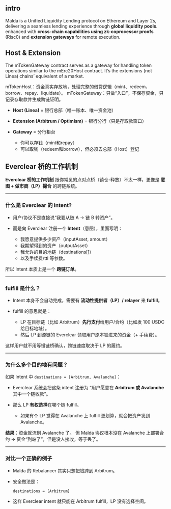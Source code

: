 
## intro
Malda is a Unified Liquidity Lending protocol on Ethereum and Layer 2s, delivering a seamless lending experience through **global liquidity pools**. 
enhanced with **cross-chain capabilities using zk-coprocessor proofs** (Risc0) and **extension gateways** for remote execution.

## Host & Extension

The mTokenGateway contract serves as a gateway for handling token operations similar to the mErc20Host contract. It’s the extensions (not Linea) chains’ equivalent of a market.

mTokenHost：资金真实存放地，处理完整的借贷逻辑（mint、redeem、borrow、repay、liquidate）。
mTokenGateway：只做“入口”，不保存资金，只记录存取款并生成跨链证明。

* **Host (Linea)** = 银行总部（唯一账本、唯一资金池）
* **Extension (Arbitrum / Optimism)** = 银行分行（只是存取款窗口）
* **Gateway** = 分行柜台

  * 你可以存钱（mint和repay）
  * 可以取钱（redeem和borrow），但必须去总部（Host）登记

## Everclear 桥的工作机制

 **Everclear 桥的工作机制** 跟你常见的点对点桥（锁仓-释放）不太一样，更像是 **意图 + 做市商（LP）撮合** 的跨链系统。

---

### 什么是 Everclear 的 Intent?

* 用户/协议不是直接说“我要从链 A → 链 B 转资产”。
* 而是向 Everclear 注册一个 **Intent**（意图），里面写明：

  * 我愿意提供多少资产（inputAsset, amount）
  * 我期望得到的资产（outputAsset）
  * 我允许的目的地链（destinations[]）
  * 以及手续费/ttl 等参数。

所以 Intent 本质上是一个 **跨链订单**。

---

### fulfill 是什么？

* Intent 本身不会自动完成，需要有 **流动性提供者（LP）/ relayer** 来 **fulfill**。
* fulfill 的意思就是：

  * LP 在目标链（比如 Arbitrum）**先行支付**给用户/合约（比如发 100 USDC 给目标地址）。
  * 然后 LP 到源链的 Everclear 领取用户原本锁进来的资金（+ 手续费）。

这样用户就不用等慢链桥确认，跨链速度取决于 LP 的履约。

---

### 为什么多个目的地有问题？

如果 Intent 中 `destinations = [Arbitrum, Avalanche]`：

* Everclear 系统会把这条 intent 注册为 “用户愿意在 **Arbitrum 或 Avalanche** 其中一个链收款”。
* 那么 LP **有权选择**在哪个链 fulfill。

  * 如果有个 LP 觉得在 Avalanche 上 fulfill 更划算，就会把资产发到 Avalanche。

**结果**：资金就流到 Avalanche 了。
但 Malda 协议根本没在 Avalanche 上部署合约 → 资金“到站了”，但是没人接收，等于丢了。

---

### 对比一个正确的例子

* Malda 的 Rebalancer 其实只想把钱跨到 Arbitrum。
* 安全做法是：

  ```
  destinations = [Arbitrum]
  ```
* 这样 Everclear intent 就只能在 Arbitrum fulfill，LP 没有选择空间。



